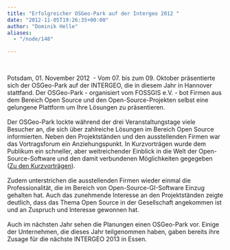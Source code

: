 ```yaml
---
title: "Erfolgreicher OSGeo-Park auf der Intergeo 2012 "
date: "2012-11-05T19:26:35+00:00"
author: "Dominik Helle"
aliases:
  - "/node/148"

---
```


<p>&nbsp;</p>
<div id="cke_pastebin">
	Potsdam, 01. November 2012 &nbsp;- Vom 07. bis zum 09. Oktober präsentierte sich der OSGeo-Park auf der INTERGEO, die in diesem Jahr in Hannover stattfand. Der OSGeo-Park - organisiert vom FOSSGIS e.V. - bot Firmen aus dem Bereich Open Source und den Open-Source-Projekten selbst eine gelungene Plattform um Ihre Lösungen zu präsentieren.</div>
<div id="cke_pastebin">
	&nbsp;</div>
<div id="cke_pastebin">
	Der OSGeo-Park lockte während der drei Veranstaltungstage viele Besucher an, die sich über zahlreiche Lösungen im Bereich Open Source informierten. Neben den Projektständen und den ausstellenden Firmen war das Vortragsforum ein Anziehungspunkt. In Kurzvorträgen wurde dem Publikum ein schneller, aber weitreichender Einblick in die Welt der Open-Source-Software und den damit verbundenen Möglichkeiten gegegeben (<a href="http://www.fossgis.de/wiki/Intergeo_2012/Vortragsprogramm">Zu den Kurzvorträgen</a>).</div>
<div id="cke_pastebin">
	&nbsp;</div>
<div id="cke_pastebin">
	Zudem unterstrichen die ausstellenden Firmen wieder einmal die Professionalität, die im Bereich von Open-Source-GI-Software Einzug gehalten hat. Auch das zunehmende Interesse an den Projektständen zeigte deutlich, dass das Thema Open Source in der Gesellschaft angekommen ist und an Zuspruch und Interesse gewonnen hat.</div>
<div id="cke_pastebin">
	&nbsp;</div>
<div id="cke_pastebin">
	Auch im nächsten Jahr sehen die Planungen einen OSGeo-Park vor. Einige der Unternehmen, die dieses Jahr teilgenommen haben, gaben bereits ihre Zusage für die nächste INTERGEO 2013 in Essen.</div>
